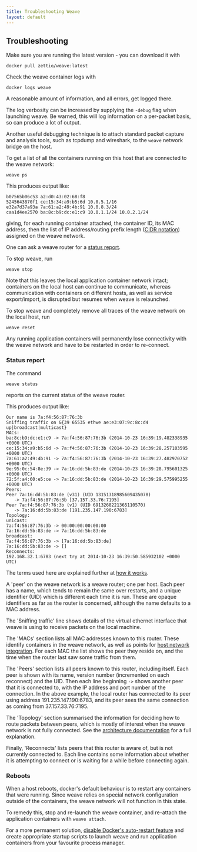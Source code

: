 ```yaml
---
title: Troubleshooting Weave
layout: default
---
```


## Troubleshooting

Make sure you are running the latest version - you can download it
with

    docker pull zettio/weave:latest

Check the weave container logs with

    docker logs weave

A reasonable amount of information, and all errors, get logged there.

The log verbosity can be increased by supplying the `-debug` flag when
launching weave. Be warned, this will log information on a per-packet
basis, so can produce a lot of output.

Another useful debugging technique is to attach standard packet
capture and analysis tools, such as tcpdump and wireshark, to the
`weave` network bridge on the host.

To get a list of all the containers running on this host that are
connected to the weave network:

    weave ps

This produces output like:

    b07565b06c53 a2:d0:43:02:68:f8
    5245643870f1 ce:15:34:a9:b5:6d 10.0.5.1/16
    e32a7d37a93a 7a:61:a2:49:4b:91 10.0.8.3/24
    caa1d4ee2570 ba:8c:b9:dc:e1:c9 10.0.1.1/24 10.0.2.1/24

giving, for each running container attached, the container ID, its MAC
address, then the list of IP address/routing prefix length ([CIDR
notation](http://en.wikipedia.org/wiki/Classless_Inter-Domain_Routing))
assigned on the weave network.

One can ask a weave router for a [status report](#status-report).

To stop weave, run

    weave stop

Note that this leaves the local application container network intact;
containers on the local host can continue to communicate, whereas
communication with containers on different hosts, as well as service
export/import, is disrupted but resumes when weave is relaunched.

To stop weave and completely remove all traces of the weave network on
the local host, run

    weave reset

Any running application containers will permanently lose connectivity
with the weave network and have to be restarted in order to
re-connect.

### Status report

The command

    weave status

reports on the current status of the weave router.

This produces output like:

````
Our name is 7a:f4:56:87:76:3b
Sniffing traffic on &{39 65535 ethwe ae:e3:07:9c:8c:d4 up|broadcast|multicast}
MACs:
ba:8c:b9:dc:e1:c9 -> 7a:f4:56:87:76:3b (2014-10-23 16:39:19.482338935 +0000 UTC)
ce:15:34:a9:b5:6d -> 7a:f4:56:87:76:3b (2014-10-23 16:39:28.257103595 +0000 UTC)
7a:61:a2:49:4b:91 -> 7a:f4:56:87:76:3b (2014-10-23 16:39:27.482970752 +0000 UTC)
9e:95:0c:54:8e:39 -> 7a:16:dd:5b:83:de (2014-10-23 16:39:28.795601325 +0000 UTC)
72:5f:a4:60:e5:ce -> 7a:16:dd:5b:83:de (2014-10-23 16:39:29.575995255 +0000 UTC)
Peers:
Peer 7a:16:dd:5b:83:de (v31) (UID 13151318985609435078)
   -> 7a:f4:56:87:76:3b [37.157.33.76:7195]
Peer 7a:f4:56:87:76:3b (v1) (UID 6913268221365110570)
   -> 7a:16:dd:5b:83:de [191.235.147.190:6783]
Topology:
unicast:
7a:f4:56:87:76:3b -> 00:00:00:00:00:00
7a:16:dd:5b:83:de -> 7a:16:dd:5b:83:de
broadcast:
7a:f4:56:87:76:3b -> [7a:16:dd:5b:83:de]
7a:16:dd:5b:83:de -> []
Reconnects:
192.168.32.1:6783 (next try at 2014-10-23 16:39:50.585932102 +0000 UTC)
````

The terms used here are explained further at
[how it works](how-it-works.html).

A 'peer' on the weave network is a weave router; one per host.  Each
peer has a name, which tends to remain the same over restarts, and a
unique identifier (UID) which is different each time it is run.  These
are opaque identifiers as far as the router is concerned, although the
name defaults to a MAC address.

The 'Sniffing traffic' line shows details of the virtual ethernet
interface that weave is using to receive packets on the local
machine.

The 'MACs' section lists all MAC addresses known to this router. These
identify containers in the weave network, as well as points for
[host network integration](features.html#host-network-integration). For
each MAC the list shows the peer they reside on, and the time when the
router last saw some traffic from them.

The 'Peers' section lists all peers known to this router, including
itself.  Each peer is shown with its name, version number (incremented
on each reconnect) and the UID.  Then each line beginning `->` shows
another peer that it is connected to, with the IP address and port
number of the connection. In the above example, the local router has
connected to its peer using address 191.235.147.190:6783, and its peer
sees the same connection as coming from 37.157.33.76:7195.

The 'Topology' section summarised the information for deciding how to
route packets between peers, which is mostly of interest when the
weave network is not fully connected.  See the
[architecture documentation](https://raw.githubusercontent.com/zettio/weave/master/docs/architecture.txt)
for a full explanation.

Finally, 'Reconnects' lists peers that this router is aware of, but is
not currently connected to.  Each line contains some information about
whether it is attempting to connect or is waiting for a while before
connecting again.

### Reboots

When a host reboots, docker's default behaviour is to restart any
containers that were running. Since weave relies on special network
configuration outside of the containers, the weave network will not
function in this state.

To remedy this, stop and re-launch the weave container, and re-attach
the application containers with `weave attach`.

For a more permanent solution,
[disable Docker's auto-restart feature](https://docs.docker.com/articles/host_integration/)
and create appropriate startup scripts to launch weave and run
application containers from your favourite process manager.
